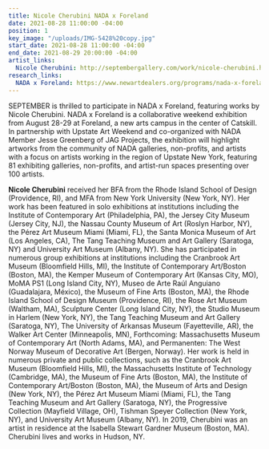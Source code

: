 ```yaml
---
title: Nicole Cherubini NADA x Foreland
date: 2021-08-28 11:00:00 -04:00
position: 1
key_image: "/uploads/IMG-5428%20copy.jpg"
start_date: 2021-08-28 11:00:00 -04:00
end_date: 2021-08-29 20:00:00 -04:00
artist_links:
  Nicole Cherubini: http://septembergallery.com/work/nicole-cherubini.html
research_links:
  NADA x Foreland: https://www.newartdealers.org/programs/nada-x-foreland/introduction
---
```


SEPTEMBER is thrilled to participate in NADA x Foreland, featuring works by Nicole Cherubini. NADA x Foreland is a collaborative weekend exhibition from August 28-29 at Foreland, a new arts campus in the center of Catskill. In partnership with Upstate Art Weekend and co-organized with NADA Member Jesse Greenberg of JAG Projects, the exhibition will highlight artworks from the community of NADA galleries, non-profits, and artists with a focus on artists working in the region of Upstate New York, featuring 81 exhibiting galleries, non-profits, and artist-run spaces presenting over 100 artists.

<b>Nicole Cherubini</b> received her BFA from the Rhode Island School of Design (Providence, RI), and MFA from New York University (New York, NY). Her work has been featured in solo exhibitions at institutions including the Institute of Contemporary Art (Philadelphia, PA), the Jersey City Museum (Jersey City, NJ), the Nassau County Museum of Art (Roslyn Harbor, NY), the Pérez Art Museum Miami (Miami, FL), the Santa Monica Museum of Art (Los Angeles, CA), The Tang Teaching Museum and Art Gallery (Saratoga, NY) and University Art Museum (Albany, NY). She has participated in numerous group exhibitions at institutions including the Cranbrook Art Museum (Bloomfield Hills, MI), the Institute of Contemporary Art/Boston (Boston, MA), the Kemper Museum of Contemporary Art (Kansas City, MO), MoMA PS1 (Long Island City, NY), Museo de Arte Raúl Anguiano (Guadalajara, México), the Museum of Fine Arts (Boston, MA), the Rhode Island School of Design Museum (Providence, RI), the Rose Art Museum (Waltham, MA), Sculpture Center (Long Island City, NY), the Studio Museum in Harlem (New York, NY), the Tang Teaching Museum and Art Gallery (Saratoga, NY), The University of Arkansas Museum (Fayetteville, AR), the Walker Art Center (Minneapolis, MN), Forthcoming: Massachusetts Museum of Contemporary Art (North Adams, MA), and Permanenten: The West Norway Museum of Decorative Art (Bergen, Norway). Her work is held in numerous private and public collections, such as the Cranbrook Art Museum (Bloomfield Hills, MI), the Massachusetts Institute of Technology (Cambridge, MA), the Museum of Fine Arts (Boston, MA), the Institute of Contemporary Art/Boston (Boston, MA), the Museum of Arts and Design (New York, NY), the Pérez Art Museum Miami (Miami, FL), the Tang Teaching Museum and Art Gallery (Saratoga, NY), the Progressive Collection (Mayfield Village, OH), Tishman Speyer Collection (New York, NY), and University Art Museum (Albany, NY). In 2019, Cherubini was an artist in residence at the Isabella Stewart Gardner Museum (Boston, MA). Cherubini lives and works in Hudson, NY.